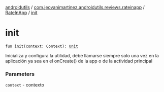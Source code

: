 [androidutils](../../index.md) / [com.jeovanimartinez.androidutils.reviews.rateinapp](../index.md) / [RateInApp](index.md) / [init](./init.md)

# init

`fun init(context: Context): `[`Unit`](https://kotlinlang.org/api/latest/jvm/stdlib/kotlin/-unit/index.html)

Inicializa y configura la utilidad, debe llamarse siempre solo una vez en la aplicación
ya sea en el onCreate() de la app o de la actividad principal

### Parameters

`context` - contexto